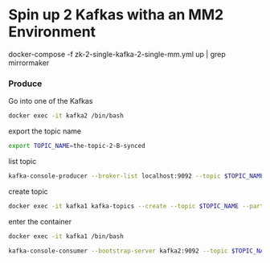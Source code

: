 # Spin up 2 Kafkas witha an MM2 Environment

docker-compose -f zk-2-single-kafka-2-single-mm.yml up | grep mirrormaker


### Produce

Go into one of the Kafkas
```sh
docker exec -it kafka2 /bin/bash
```

export the topic name
```sh
export TOPIC_NAME=the-topic-2-B-synced
```

list topic
```sh
kafka-console-producer --broker-list localhost:9092 --topic $TOPIC_NAME
```

create topic
```sh
docker exec -it kafka1 kafka-topics --create --topic $TOPIC_NAME --partitions 1 --replication-factor 1 --if-not-exists --bootstrap-server localhost:9092
```

enter the container
```sh
docker exec -it kafka1 /bin/bash
```

```sh
kafka-console-consumer --bootstrap-server kafka2:9092 --topic $TOPIC_NAME
```
